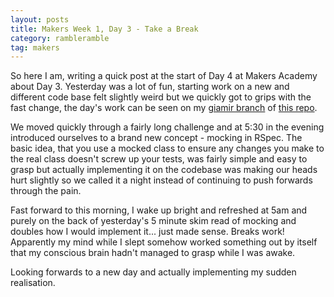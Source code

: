 ```yaml
---
layout: posts
title: Makers Week 1, Day 3 - Take a Break
category: rambleramble
tag: makers
---
```


So here I am, writing a quick post at the start of Day 4 at Makers Academy about Day 3. Yesterday was a lot of fun, starting work on a new and different code base felt slightly weird but we quickly got to grips with the fast change, the day's work can be seen on my [giamir branch](https://github.com/michaellennox/boris-bikes/tree/giamir) of [this repo](https://github.com/michaellennox/boris-bikes).

We moved quickly through a fairly long challenge and at 5:30 in the evening introduced ourselves to a brand new concept - mocking in RSpec. The basic idea, that you use a mocked class to ensure any changes you make to the real class doesn't screw up your tests, was fairly simple and easy to grasp but actually implementing it on the codebase was making our heads hurt slightly so we called it a night instead of continuing to push forwards through the pain.

Fast forward to this morning, I wake up bright and refreshed at 5am and purely on the back of yesterday's 5 minute skim read of mocking and doubles how I would implement it... just made sense. Breaks work! Apparently my mind while I slept somehow worked something out by itself that my conscious brain hadn't managed to grasp while I was awake.

Looking forwards to a new day and actually implementing my sudden realisation.
